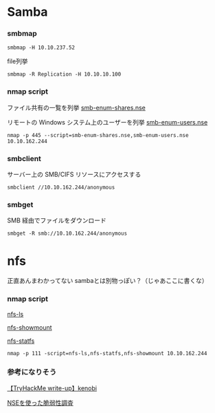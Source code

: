 # Samba

### smbmap

```
smbmap -H 10.10.237.52
```

file列挙

```
smbmap -R Replication -H 10.10.10.100
```

### nmap script
ファイル共有の一覧を列挙
[smb-enum-shares.nse](https://nmap.org/nsedoc/scripts/smb-enum-shares.html)

リモートの Windows システム上のユーザーを列挙
[smb-enum-users.nse](https://nmap.org/nsedoc/scripts/smb-enum-users.html)

```
nmap -p 445 --script=smb-enum-shares.nse,smb-enum-users.nse 10.10.162.244
```

### smbclient
サーバー上の SMB/CIFS リソースにアクセスする

```
smbclient //10.10.162.244/anonymous
```

### smbget
SMB 経由でファイルをダウンロード

```
smbget -R smb://10.10.162.244/anonymous
```

# nfs
正直あんまわかってない
sambaとは別物っぽい？（じゃあここに書くな）

### nmap script

[nfs-ls](https://nmap.org/nsedoc/scripts/nfs-ls.html)

[nfs-showmount](https://nmap.org/nsedoc/scripts/nfs-showmount.html)

[nfs-statfs](https://nmap.org/nsedoc/scripts/nfs-statfs.html)

```
nmap -p 111 -script=nfs-ls,nfs-statfs,nfs-showmount 10.10.162.244
```


### 参考になりそう
[【TryHackMe write-up】kenobi](https://qiita.com/sanpo_shiho/items/4533b514c1e2458015)

[NSEを使った脆弱性調査](http://www.byakuya-shobo.co.jp/hj/moh2/pdf/moh2_p120_p131.pdf)

